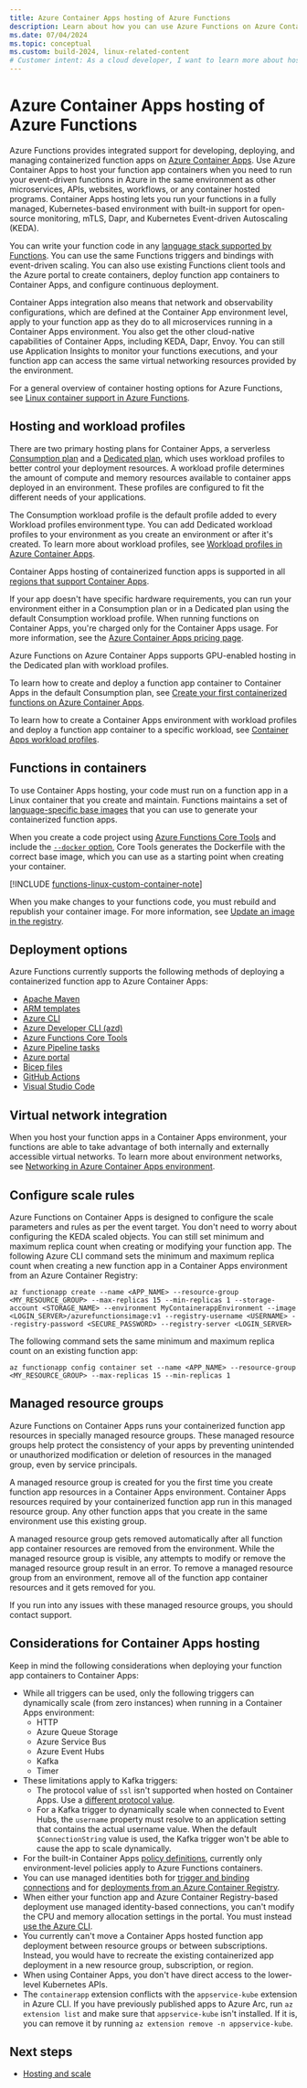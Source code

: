 ```yaml
---
title: Azure Container Apps hosting of Azure Functions 
description: Learn about how you can use Azure Functions on Azure Container Apps to host and manage containerized function apps in Azure.
ms.date: 07/04/2024
ms.topic: conceptual
ms.custom: build-2024, linux-related-content
# Customer intent: As a cloud developer, I want to learn more about hosting my function apps in Linux containers managed by Azure Container Apps.
---
```


# Azure Container Apps hosting of Azure Functions 

Azure Functions provides integrated support for developing, deploying, and managing containerized function apps on [Azure Container Apps](../container-apps/overview.md). Use Azure Container Apps to host your function app containers when you need to run your event-driven functions in Azure in the same environment as other microservices, APIs, websites, workflows, or any container hosted programs. Container Apps hosting lets you run your functions in a fully managed, Kubernetes-based environment with built-in support for open-source monitoring, mTLS, Dapr, and Kubernetes Event-driven Autoscaling (KEDA).

You can write your function code in any [language stack supported by Functions](supported-languages.md). You can use the same Functions triggers and bindings with event-driven scaling. You can also use existing Functions client tools and the Azure portal to create containers, deploy function app containers to Container Apps, and configure continuous deployment. 

Container Apps integration also means that network and observability configurations, which are defined at the Container App environment level, apply to your function app as they do to all microservices running in a Container Apps environment. You also get the other cloud-native capabilities of Container Apps, including KEDA, Dapr, Envoy. You can still use Application Insights to monitor your functions executions, and your function app can access the same virtual networking resources provided by the environment.

For a general overview of container hosting options for Azure Functions, see [Linux container support in Azure Functions](container-concepts.md).

## Hosting and workload profiles

There are two primary hosting plans for Container Apps, a serverless [Consumption plan](../container-apps/plans.md#consumption) and a [Dedicated plan](../container-apps/plans.md#dedicated), which uses workload profiles to better control your deployment resources. A workload profile determines the amount of compute and memory resources available to container apps deployed in an environment. These profiles are configured to fit the different needs of your applications. 

The Consumption workload profile is the default profile added to every Workload profiles environment type. You can add Dedicated workload profiles to your environment as you create an environment or after it's created. To learn more about workload profiles, see [Workload profiles in Azure Container Apps](../container-apps/workload-profiles-overview.md).

Container Apps hosting of containerized function apps is supported in all [regions that support Container Apps](https://azure.microsoft.com/explore/global-infrastructure/products-by-region/?products=container-apps). 

If your app doesn't have specific hardware requirements, you can run your environment either in a Consumption plan or in a Dedicated plan using the default Consumption workload profile. When running functions on Container Apps, you're charged only for the Container Apps usage. For more information, see the [Azure Container Apps pricing page](https://azure.microsoft.com/pricing/details/container-apps/). 

Azure Functions on Azure Container Apps supports GPU-enabled hosting in the Dedicated plan with workload profiles. 

To learn how to create and deploy a function app container to Container Apps in the default Consumption plan, see [Create your first containerized functions on Azure Container Apps](functions-deploy-container-apps.md). 

To learn how to create a Container Apps environment with workload profiles and deploy a function app container to a specific workload, see [Container Apps workload profiles](functions-how-to-custom-container.md#container-apps-workload-profiles).

## Functions in containers

To use Container Apps hosting, your code must run on a function app in a Linux container that you create and maintain. Functions maintains a set of [language-specific base images](https://mcr.microsoft.com/catalog?search=functions) that you can use to generate your containerized function apps. 

When you create a code project using [Azure Functions Core Tools](./functions-run-local.md) and include the [`--docker` option](./functions-core-tools-reference.md#func-init), Core Tools generates the Dockerfile with the correct base image, which you can use as a starting point when creating your container. 

[!INCLUDE [functions-linux-custom-container-note](../../includes/functions-linux-custom-container-note.md)]

When you make changes to your functions code, you must rebuild and republish your container image. For more information, see [Update an image in the registry](functions-how-to-custom-container.md#update-an-image-in-the-registry).

## Deployment options

Azure Functions currently supports the following methods of deploying a containerized function app to Azure Container Apps:

+ [Apache Maven](https://github.com/microsoft/azure-maven-plugins/wiki/Azure-Functions:-Configuration-Details#properties-for-azure-container-apps-hosting-of-azure-functions)
+ [ARM templates](/azure/templates/microsoft.web/sites?pivots=deployment-language-arm-template)
+ [Azure CLI](./functions-deploy-container-apps.md)
+ [Azure Developer CLI (azd)](https://github.com/Azure/azure-functions-on-container-apps/tree/main/samples/azdtemplates)
+ [Azure Functions Core Tools](functions-run-local.md#deploy-containers)
+ [Azure Pipeline tasks](https://github.com/Azure/azure-functions-on-container-apps/tree/main/samples/AzurePipelineTasks)
+ [Azure portal](https://aka.ms/funconacablade)
+ [Bicep files](https://github.com/Azure/azure-functions-on-container-apps/tree/main/samples/Biceptemplates)
+ [GitHub Actions](https://github.com/Azure/azure-functions-on-container-apps/tree/main/samples/GitHubActions)
+ [Visual Studio Code](https://github.com/Azure/azure-functions-on-container-apps/tree/main/samples/VSCode%20Sample)

## Virtual network integration

When you host your function apps in a Container Apps environment, your functions are able to take advantage of both internally and externally accessible virtual networks. To learn more about environment networks, see [Networking in Azure Container Apps environment](../container-apps/networking.md).  

## Configure scale rules

Azure Functions on Container Apps is designed to configure the scale parameters and rules as per the event target. You don't need to worry about configuring the KEDA scaled objects. You can still set minimum and maximum replica count when creating or modifying your function app. The following Azure CLI command sets the minimum and maximum replica count when creating a new function app in a Container Apps environment from an Azure Container Registry: 

```azurecli
az functionapp create --name <APP_NAME> --resource-group <MY_RESOURCE_GROUP> --max-replicas 15 --min-replicas 1 --storage-account <STORAGE_NAME> --environment MyContainerappEnvironment --image <LOGIN_SERVER>/azurefunctionsimage:v1 --registry-username <USERNAME> --registry-password <SECURE_PASSWORD> --registry-server <LOGIN_SERVER>
```  

The following command sets the same minimum and maximum replica count on an existing function app:

```azurecli
az functionapp config container set --name <APP_NAME> --resource-group <MY_RESOURCE_GROUP> --max-replicas 15 --min-replicas 1
```

## Managed resource groups

Azure Functions on Container Apps runs your containerized function app resources in specially managed resource groups. These managed resource groups help protect the consistency of your apps by preventing unintended or unauthorized modification or deletion of resources in the managed group, even by service principals. 

A managed resource group is created for you the first time you create function app resources in a Container Apps environment. Container Apps resources required by your containerized function app run in this managed resource group. Any other function apps that you create in the same environment use this existing group. 

A managed resource group gets removed automatically after all function app container resources are removed from the environment. While the managed resource group is visible, any attempts to modify or remove the managed resource group result in an error. To remove a managed resource group from an environment, remove all of the function app container resources and it gets removed for you. 

If you run into any issues with these managed resource groups, you should contact support.       

## Considerations for Container Apps hosting

Keep in mind the following considerations when deploying your function app containers to Container Apps:
 
+ While all triggers can be used, only the following triggers can dynamically scale (from zero instances) when running in a Container Apps environment:
    + HTTP 
    + Azure Queue Storage 
    + Azure Service Bus 
    + Azure Event Hubs 
    + Kafka  
    + Timer  
+ These limitations apply to Kafka triggers:
    + The protocol value of `ssl` isn't supported when hosted on Container Apps. Use a [different protocol value](functions-bindings-kafka-trigger.md?pivots=programming-language-csharp#attributes). 
    + For a Kafka trigger to dynamically scale when connected to Event Hubs, the `username` property must resolve to an application setting that contains the actual username value. When the default `$ConnectionString` value is used, the Kafka trigger won't be able to cause the app to scale dynamically.  
+ For the built-in Container Apps [policy definitions](../container-apps/policy-reference.md#policy-definitions), currently only environment-level policies apply to Azure Functions containers.
+ You can use managed identities both for [trigger and binding connections](functions-reference.md#configure-an-identity-based-connection) and for [deployments from an Azure Container Registry](https://azure.github.io/AppService/2021/07/03/Linux-container-from-ACR-with-private-endpoint.html#using-user-assigned-managed-identity). 
+ When either your function app and Azure Container Registry-based deployment use managed identity-based connections, you can't modify the CPU and memory allocation settings in the portal. You must instead [use the Azure CLI](functions-how-to-custom-container.md?tabs=acr%2Cazure-cli2%2Cazure-cli&pivots=container-apps#container-apps-workload-profiles).
+ You currently can't move a Container Apps hosted function app deployment between resource groups or between subscriptions. Instead, you would have to recreate the existing containerized app deployment in a new resource group, subscription, or region. 
+ When using Container Apps, you don't have direct access to the lower-level Kubernetes APIs. 
+ The `containerapp` extension conflicts with the `appservice-kube` extension in Azure CLI. If you have previously published apps to Azure Arc, run `az extension list` and make sure that `appservice-kube` isn't installed. If it is, you can remove it by running `az extension remove -n appservice-kube`.  

## Next steps

+ [Hosting and scale](./functions-scale.md)
